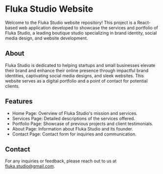 # Fluka Studio Website

Welcome to the Fluka Studio website repository! This project is a React-based web application developed to showcase the services and portfolio of Fluka Studio, a leading boutique studio specializing in brand identity, social media design, and website development.

## About

Fluka Studio is dedicated to helping startups and small businesses elevate their brand and enhance their online presence through impactful brand identities, captivating social media designs, and sleek websites. This website serves as a digital portfolio and a point of contact for potential clients.

## Features

- Home Page: Overview of Fluka Studio's mission and services.
- Services Page: Detailed descriptions of the services offered.
- Portfolio Page: Showcase of previous projects and client testimonials.
- About Page: Information about Fluka Studio and its founder.
- Contact Page: Contact form for inquiries and communication.

## Contact

For any inquiries or feedback, please reach out to us at [fluka.studio@gmail.com](mailto:fluka.studio@gmail.com).
